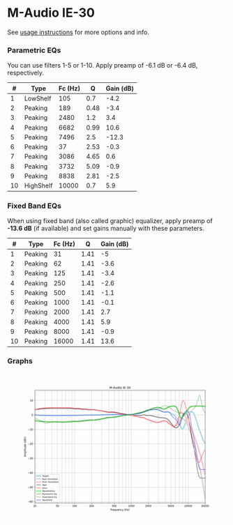 # M-Audio IE-30
See [usage instructions](https://github.com/jaakkopasanen/AutoEq#usage) for more options and info.

### Parametric EQs
You can use filters 1-5 or 1-10. Apply preamp of -6.1 dB or -6.4 dB, respectively.

|   # | Type      |   Fc (Hz) |    Q |   Gain (dB) |
|-----|-----------|-----------|------|-------------|
|   1 | LowShelf  |       105 | 0.7  |        -4.2 |
|   2 | Peaking   |       189 | 0.48 |        -3.4 |
|   3 | Peaking   |      2480 | 1.2  |         3.4 |
|   4 | Peaking   |      6682 | 0.99 |        10.6 |
|   5 | Peaking   |      7496 | 2.5  |       -12.3 |
|   6 | Peaking   |        37 | 2.53 |        -0.3 |
|   7 | Peaking   |      3086 | 4.65 |         0.6 |
|   8 | Peaking   |      3732 | 5.09 |        -0.9 |
|   9 | Peaking   |      8838 | 2.81 |        -2.5 |
|  10 | HighShelf |     10000 | 0.7  |         5.9 |

### Fixed Band EQs
When using fixed band (also called graphic) equalizer, apply preamp of **-13.6 dB** (if available) and set gains manually with these parameters.

|   # | Type    |   Fc (Hz) |    Q |   Gain (dB) |
|-----|---------|-----------|------|-------------|
|   1 | Peaking |        31 | 1.41 |        -5   |
|   2 | Peaking |        62 | 1.41 |        -3.6 |
|   3 | Peaking |       125 | 1.41 |        -3.4 |
|   4 | Peaking |       250 | 1.41 |        -2.6 |
|   5 | Peaking |       500 | 1.41 |        -1.1 |
|   6 | Peaking |      1000 | 1.41 |        -0.1 |
|   7 | Peaking |      2000 | 1.41 |         2.7 |
|   8 | Peaking |      4000 | 1.41 |         5.9 |
|   9 | Peaking |      8000 | 1.41 |        -0.9 |
|  10 | Peaking |     16000 | 1.41 |        13.6 |

### Graphs
![](./M-Audio%20IE-30.png)
